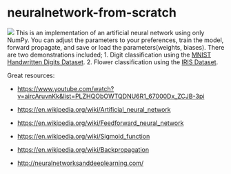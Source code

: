 # neuralnetwork-from-scratch
<img src="https://obscure-refuge-59682.herokuapp.com/static/images-1610053251479.png">
This is an implementation of an artificial neural network using only NumPy. You can adjust the parameters to your preferences, 
train the model, forward propagate, and save or load the parameters(weights, biases). There are two demonstrations included; 
1. Digit classification using the <a href="http://yann.lecun.com/exdb/mnist/">MNIST Handwritten Digits Dataset</a>. 
2. Flower classification using the <a href="https://archive.ics.uci.edu/ml/datasets/iris">IRIS Dataset</a>. 

Great resources:
* https://www.youtube.com/watch?v=aircAruvnKk&list=PLZHQObOWTQDNU6R1_67000Dx_ZCJB-3pi

* https://en.wikipedia.org/wiki/Artificial_neural_network 
* https://en.wikipedia.org/wiki/Feedforward_neural_network
* https://en.wikipedia.org/wiki/Sigmoid_function
* https://en.wikipedia.org/wiki/Backpropagation

* http://neuralnetworksanddeeplearning.com/
